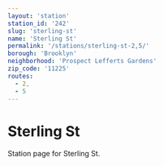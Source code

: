 ```yaml
---
layout: 'station'
station_id: '242'
slug: 'sterling-st'
name: 'Sterling St'
permalink: '/stations/sterling-st-2,5/'
borough: 'Brooklyn'
neighborhood: 'Prospect Lefferts Gardens'
zip_code: '11225'
routes:
  - 2,
  - 5
---
```

# Sterling St

Station page for Sterling St.
